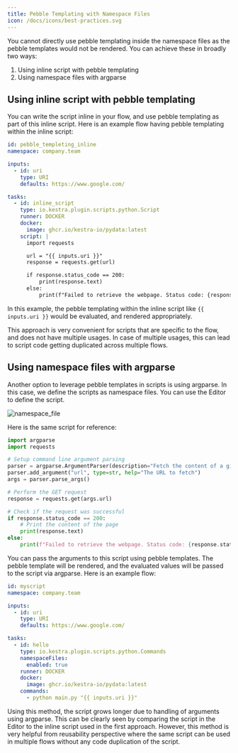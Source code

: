 ```yaml
---
title: Pebble Templating with Namespace Files
icon: /docs/icons/best-practices.svg
---
```


You cannot directly use pebble templating inside the namespace files as the pebble templates would not be rendered. You can achieve these in broadly two ways:

1. Using inline script with pebble templating
2. Using namespace files with argparse

## Using inline script with pebble templating

You can write the script inline in your flow, and use pebble templating as part of this inline script. Here is an example flow having pebble templating within the inline script:

```yaml
id: pebble_templeting_inline
namespace: company.team

inputs:
  - id: uri
    type: URI
    defaults: https://www.google.com/

tasks:
  - id: inline_script
    type: io.kestra.plugin.scripts.python.Script
    runner: DOCKER
    docker:
      image: ghcr.io/kestra-io/pydata:latest
    script: |
      import requests

      url = "{{ inputs.uri }}"
      response = requests.get(url)

      if response.status_code == 200:
          print(response.text)
      else:
          print(f"Failed to retrieve the webpage. Status code: {response.status_code}")
```

In this example, the pebble templating within the inline script like `{{ inputs.uri }}` would be evaluated, and rendered appropriately.

This approach is very convenient for scripts that are specific to the flow, and does not have multiple usages. In case of multiple usages, this can lead to script code getting duplicated across multiple flows.

## Using namespace files with argparse

Another option to leverage pebble templates in scripts is using argparse. In this case, we define the scripts as namespace files. You can use the Editor to define the script.

![namespace_file](../../best-practices/namespace_file.png)

Here is the same script for reference:

```python
import argparse
import requests

# Setup command line argument parsing
parser = argparse.ArgumentParser(description="Fetch the content of a given URL")
parser.add_argument("url", type=str, help="The URL to fetch")
args = parser.parse_args()

# Perform the GET request
response = requests.get(args.url)

# Check if the request was successful
if response.status_code == 200:
    # Print the content of the page
    print(response.text)
else:
    print(f"Failed to retrieve the webpage. Status code: {response.status_code}")
```

You can pass the arguments to this script using pebble templates. The pebble template will be rendered, and the evaluated values will be passed to the script via argparse. Here is an example flow:

```yaml
id: myscript
namespace: company.team

inputs:
  - id: uri
    type: URI
    defaults: https://www.google.com/

tasks:
  - id: hello
    type: io.kestra.plugin.scripts.python.Commands
    namespaceFiles:
      enabled: true
    runner: DOCKER
    docker:
      image: ghcr.io/kestra-io/pydata:latest
    commands:
      - python main.py "{{ inputs.uri }}"
```

Using this method, the script grows longer due to handling of arguments using argparse. This can be clearly seen by comparing the script in the Editor to the inline script used in the first approach. However, this method is very helpful from reusability perspective where the same script can be used in multiple flows without any code duplication of the script.
